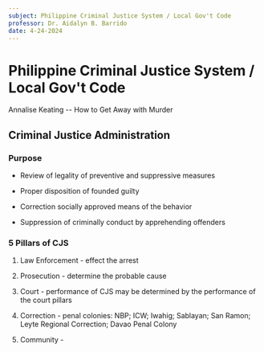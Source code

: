 ```yaml
---
subject: Philippine Criminal Justice System / Local Gov't Code
professor: Dr. Aidalyn B. Barrido
date: 4-24-2024
---
```


# Philippine Criminal Justice System / Local Gov't Code

Annalise Keating -- How to Get Away with Murder

## Criminal Justice Administration

### Purpose

- Review of legality of preventive and suppressive measures

- Proper disposition of founded guilty

- Correction socially approved means of the behavior

- Suppression of criminally conduct by apprehending offenders

### 5 Pillars of CJS

1. Law Enforcement - effect the arrest

2. Prosecution - determine the probable cause

3. Court - performance of CJS may be determined by the performance of the court pillars

4. Correction - penal colonies: NBP; ICW; Iwahig; Sablayan; San Ramon; Leyte Regional Correction; Davao Penal Colony

5. Community -

